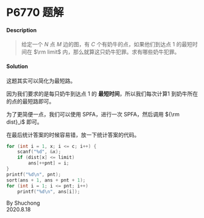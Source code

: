 # P6770 题解

#### Description

> 给定一个 $N$ 点 $M$ 边的图，有 $C$ 个有奶牛的点，如果他们到达点 $1$ 的最短时间在 $\rm limit$ 内，那么就算这只奶牛犯罪。求有哪些奶牛犯罪。

#### Solution

这题其实可以简化为最短路。

因为我们要求的是每只奶牛到达点 $1$ 的 **最短时间**，所以我们每次计算$1$ 到奶牛所在的点的最短路即可。

为了更简便一点，我们可以使用 SPFA，进行一次 SPFA，然后调用 ${\rm dist}_i$ 即可。

在最后统计答案的时候容易错，放一下统计答案的代码。

```cpp
for (int i = 1, x; i <= c; i++) {
	scanf("%d", &x);
	if (dist[x] <= limit)
		ans[++pnt] = i;
}
printf("%d\n", pnt);
sort(ans + 1, ans + pnt + 1);
for (int i = 1; i <= pnt; i++)
	printf("%d\n", ans[i]);
```

By Shuchong     
2020.8.18